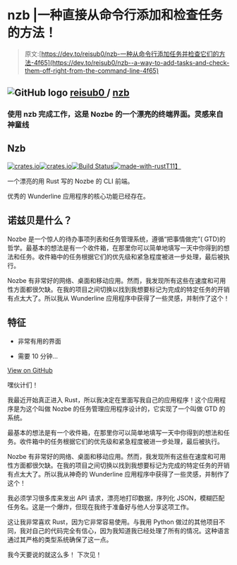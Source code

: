 # nzb |一种直接从命令行添加和检查任务的方法！

> 原文:[https://dev.to/reisub0/nzb-一种从命令行添加任务并检查它们的方法-4f65](https://dev.to/reisub0/nzb--a-way-to-add-tasks-and-check-them-off-right-from-the-command-line-4f65)

## ![GitHub logo](../Images/75095a8afc1e0f207cda715962e75c8d.png) [ reisub0 ](https://github.com/reisub0) / [ nzb](https://github.com/reisub0/nzb)

### 使用 nzb 完成工作，这是 Nozbe 的一个漂亮的终端界面。灵感来自神童线

<article class="markdown-body entry-content container-lg" itemprop="text">

# Nzb

[![crates.io](../Images/ab1778ac3e8b90742d570d794d1247f9.png)](https://crates.io/crates/nzb)[![crates.io](../Images/5aaf0defec744c3dcfce050630d2dd3b.png)](https://crates.io/crates/nzb)[![Build Status](../Images/769549dc0485b63ccbb0309d51c54608.png)](https://gitlab.com/reisub0/nzb/badges/master/build.svg?style=flat)[![made-with-rust](../Images/bfbf1ce286b546006574500afc11ee8c.png)T11】](https://www.rust-lang.org/)

一个漂亮的用 Rust 写的 Nozbe 的 CLI 前端。

优秀的 Wunderline 应用程序的核心功能已经存在。

## 诺兹贝是什么？

Nozbe 是一个惊人的待办事项列表和任务管理系统，遵循“把事情做完”( GTD)的哲学。最基本的想法是有一个收件箱，在那里你可以简单地填写一天中你得到的想法和任务。收件箱中的任务根据它们的优先级和紧急程度被进一步处理，最后被执行。

Nozbe 有非常好的网络、桌面和移动应用。然而，我发现所有这些在速度和可用性方面都很欠缺。在我的项目之间切换以找到我想要标记为完成的特定任务的开销有点太大了。所以我从 Wunderline 应用程序中获得了一些灵感，并制作了这个！

## 特征

*   非常有用的界面

*   需要 10 分钟…

</article>

[View on GitHub](https://github.com/reisub0/nzb)

嘿伙计们！

我最近开始真正进入 Rust，所以我决定在里面写我自己的应用程序！这个应用程序是为这个叫做 Nozbe 的任务管理应用程序设计的，它实现了一个叫做 GTD 的系统。

最基本的想法是有一个收件箱，在那里你可以简单地填写一天中你得到的想法和任务。收件箱中的任务根据它们的优先级和紧急程度被进一步处理，最后被执行。

Nozbe 有非常好的网络、桌面和移动应用。然而，我发现所有这些在速度和可用性方面都很欠缺。在我的项目之间切换以找到我想要标记为完成的特定任务的开销有点太大了。所以我从神奇的 Wunderline 应用程序中获得了一些灵感，并制作了这个！

我必须学习很多库来发出 API 请求，漂亮地打印数据，序列化 JSON，模糊匹配任务名。这是一个爆炸，但现在我终于准备好与他人分享这项工作。

这让我非常喜欢 Rust，因为它非常容易使用。与我用 Python 做过的其他项目不同，我对自己的代码完全有信心，因为我知道我已经处理了所有的情况。这种语言通过其严格的类型系统确保了这一点。

我今天要说的就这么多！
下次见！
